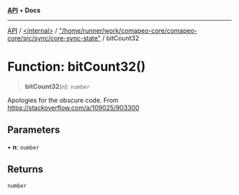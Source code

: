 [**API**](../../../../README.md) • **Docs**

***

[API](../../../../README.md) / [\<internal\>](../../../README.md) / ["/home/runner/work/comapeo-core/comapeo-core/src/sync/core-sync-state"](../README.md) / bitCount32

# Function: bitCount32()

> **bitCount32**(`n`): `number`

Apologies for the obscure code. From
https://stackoverflow.com/a/109025/903300

## Parameters

• **n**: `number`

## Returns

`number`
